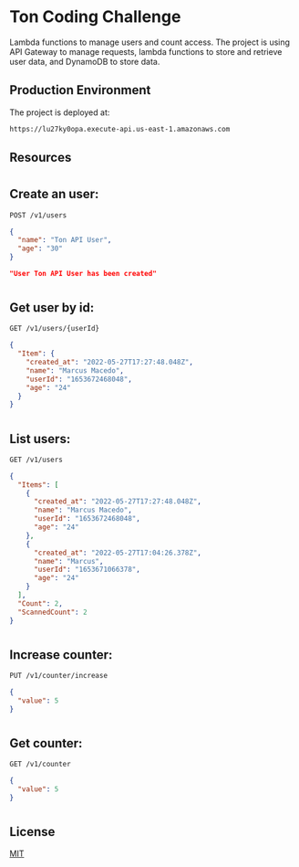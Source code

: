 # Ton Coding Challenge

Lambda functions to manage users and count access. The project is using API Gateway to manage requests, lambda functions to store and retrieve user data, and DynamoDB to store data.

## Production Environment

The project is deployed at:

```bash
https://lu27ky0opa.execute-api.us-east-1.amazonaws.com
```

## Resources

#

## Create an user:

```bash
POST /v1/users
```

```json
{
  "name": "Ton API User",
  "age": "30"
}
```

```json
"User Ton API User has been created"
```

#

## Get user by id:

```bash
GET /v1/users/{userId}
```

```json
{
  "Item": {
    "created_at": "2022-05-27T17:27:48.048Z",
    "name": "Marcus Macedo",
    "userId": "1653672468048",
    "age": "24"
  }
}
```

#

## List users:

```bash
GET /v1/users
```

```json
{
  "Items": [
    {
      "created_at": "2022-05-27T17:27:48.048Z",
      "name": "Marcus Macedo",
      "userId": "1653672468048",
      "age": "24"
    },
    {
      "created_at": "2022-05-27T17:04:26.378Z",
      "name": "Marcus",
      "userId": "1653671066378",
      "age": "24"
    }
  ],
  "Count": 2,
  "ScannedCount": 2
}
```

#

## Increase counter:

```bash
PUT /v1/counter/increase
```

```json
{
  "value": 5
}
```

#

## Get counter:

```bash
GET /v1/counter
```

```json
{
  "value": 5
}
```

#

## License

[MIT](https://choosealicense.com/licenses/mit/)
